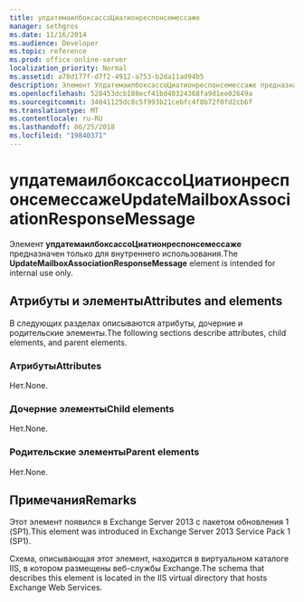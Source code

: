 ```yaml
---
title: упдатемаилбоксассоЦиатионреспонсемессаже
manager: sethgros
ms.date: 11/16/2014
ms.audience: Developer
ms.topic: reference
ms.prod: office-online-server
localization_priority: Normal
ms.assetid: a70d177f-d7f2-4912-a753-b2da11ad94b5
description: Элемент УпдатемаилбоксассоЦиатионреспонсемессаже предназначен только для внутреннего использования.
ms.openlocfilehash: 528453dcb188ecf41bd40324368fa9d1ee02649a
ms.sourcegitcommit: 34041125dc8c5f993b21cebfc4f8b72f0fd2cb6f
ms.translationtype: MT
ms.contentlocale: ru-RU
ms.lasthandoff: 06/25/2018
ms.locfileid: "19840371"
---
```

# <a name="updatemailboxassociationresponsemessage"></a><span data-ttu-id="feecc-103">упдатемаилбоксассоЦиатионреспонсемессаже</span><span class="sxs-lookup"><span data-stu-id="feecc-103">UpdateMailboxAssociationResponseMessage</span></span>

<span data-ttu-id="feecc-104">Элемент **упдатемаилбоксассоЦиатионреспонсемессаже** предназначен только для внутреннего использования.</span><span class="sxs-lookup"><span data-stu-id="feecc-104">The **UpdateMailboxAssociationResponseMessage** element is intended for internal use only.</span></span> 

## <a name="attributes-and-elements"></a><span data-ttu-id="feecc-105">Атрибуты и элементы</span><span class="sxs-lookup"><span data-stu-id="feecc-105">Attributes and elements</span></span>

<span data-ttu-id="feecc-106">В следующих разделах описываются атрибуты, дочерние и родительские элементы.</span><span class="sxs-lookup"><span data-stu-id="feecc-106">The following sections describe attributes, child elements, and parent elements.</span></span>
  
### <a name="attributes"></a><span data-ttu-id="feecc-107">Атрибуты</span><span class="sxs-lookup"><span data-stu-id="feecc-107">Attributes</span></span>

<span data-ttu-id="feecc-108">Нет.</span><span class="sxs-lookup"><span data-stu-id="feecc-108">None.</span></span>
  
### <a name="child-elements"></a><span data-ttu-id="feecc-109">Дочерние элементы</span><span class="sxs-lookup"><span data-stu-id="feecc-109">Child elements</span></span>

<span data-ttu-id="feecc-110">Нет.</span><span class="sxs-lookup"><span data-stu-id="feecc-110">None.</span></span>
  
### <a name="parent-elements"></a><span data-ttu-id="feecc-111">Родительские элементы</span><span class="sxs-lookup"><span data-stu-id="feecc-111">Parent elements</span></span>

<span data-ttu-id="feecc-112">Нет.</span><span class="sxs-lookup"><span data-stu-id="feecc-112">None.</span></span>
  
## <a name="remarks"></a><span data-ttu-id="feecc-113">Примечания</span><span class="sxs-lookup"><span data-stu-id="feecc-113">Remarks</span></span>

<span data-ttu-id="feecc-114">Этот элемент появился в Exchange Server 2013 с пакетом обновления 1 (SP1).</span><span class="sxs-lookup"><span data-stu-id="feecc-114">This element was introduced in Exchange Server 2013 Service Pack 1 (SP1).</span></span>
  
<span data-ttu-id="feecc-115">Схема, описывающая этот элемент, находится в виртуальном каталоге IIS, в котором размещены веб-службы Exchange.</span><span class="sxs-lookup"><span data-stu-id="feecc-115">The schema that describes this element is located in the IIS virtual directory that hosts Exchange Web Services.</span></span>
  

